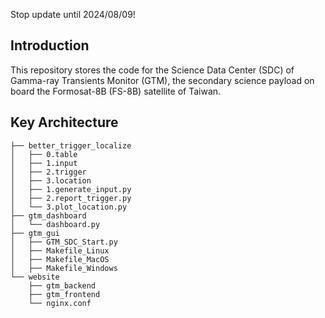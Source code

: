 Stop update until 2024/08/09!

## Introduction

This repository stores the code for the Science Data Center (SDC) of Gamma-ray Transients Monitor (GTM), the secondary science payload on board the Formosat-8B (FS-8B) satellite of Taiwan.

## Key Architecture

```
├── better_trigger_localize
│   ├── 0.table
│   ├── 1.input
│   ├── 2.trigger
│   ├── 3.location
│   ├── 1.generate_input.py
│   ├── 2.report_trigger.py
│   └── 3.plot_location.py
├── gtm_dashboard
│   └── dashboard.py
├── gtm_gui
│   ├── GTM_SDC_Start.py
│   ├── Makefile_Linux
│   ├── Makefile_MacOS
│   ├── Makefile_Windows
└── website
    ├── gtm_backend
    ├── gtm_frontend
    └── nginx.conf
```

